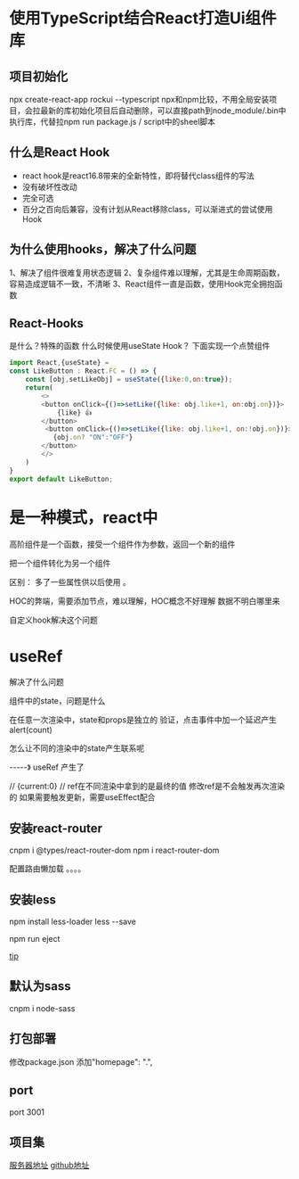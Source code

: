 
# 使用TypeScript结合React打造Ui组件库

## 项目初始化
npx create-react-app rockui --typescript
npx和npm比较，不用全局安装项目，会拉最新的库初始化项目后自动删除，可以直接path到node_module/.bin中执行库，代替拉npm run package.js / script中的sheel脚本

## 什么是React Hook
- react hook是react16.8带来的全新特性，即将替代class组件的写法
- 没有破坏性改动
- 完全可选
- 百分之百向后兼容，没有计划从React移除class，可以渐进式的尝试使用Hook

## 为什么使用hooks，解决了什么问题
1、解决了组件很难复用状态逻辑
2、复杂组件难以理解，尤其是生命周期函数，容易造成逻辑不一致，不清晰
3、React组件一直是函数，使用Hook完全拥抱函数

## React-Hooks
是什么？特殊的函数
什么时候使用useState Hook？
下面实现一个点赞组件
```js
import React,{useState} = 
const LikeButton : React.FC = () => {
    const [obj,setLikeObj] = useState({like:0,on:true});
    return(
        <>
        <button onClick={()=>setLike({like: obj.like+1, on:obj.on})}>
            {like} 👍
        </button>
         <button onClick={()=>setLike({like: obj.like+1, on:!obj.on})}>
           {obj.on? "ON":"OFF"}
        </button>
        </>
    ) 
}
export default LikeButton;
```


<!-- 随机获取网络请求 -->
<!-- https://dog.ceo/api/breeds/image/random -->


# 是一种模式，react中
高阶组件是一个函数，接受一个组件作为参数，返回一个新的组件

把一个组件转化为另一个组件

区别： 多了一些属性供以后使用 。

HOC的弊端，需要添加节点，难以理解，HOC概念不好理解
数据不明白哪里来


自定义hook解决这个问题


# useRef
解决了什么问题

组件中的state，问题是什么

在任意一次渲染中，state和props是独立的
验证，点击事件中加一个延迟产生alert(count)

怎么让不同的渲染中的state产生联系呢

-----》 useRef 产生了

// {current:0}
// ref在不同渲染中拿到的是最终的值
修改ref是不会触发再次渲染的
如果需要触发更新，需要useEffect配合


## 安装react-router

cnpm i @types/react-router-dom
npm i react-router-dom

配置路由懒加载
。。。。

## 安装less
npm install less-loader less --save

npm run eject

[tip](https://www.jianshu.com/p/d5dd8b108461)


## 默认为sass
 cnpm i  node-sass


## 打包部署
修改package.json
添加"homepage": ".",

## port
port 3001


## 项目集 
[服务器地址](http://project.rockshang.cn/items/)
[github地址](https://s2265681.github.io/code/React_Hook_UI/HookWithTypeScript/build/index.html)
